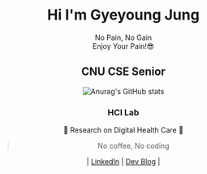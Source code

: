<div align='center'>


# **Hi I'm Gyeyoung Jung** 
No Pain, No Gain    
Enjoy Your Pain!😎 

## CNU CSE Senior  


![Anurag's GitHub stats](https://github-readme-stats.vercel.app/api?username=hotmoist&&show_icons=true&theme=dark)   
  ### __HCI Lab__
  🎇 Research on Digital Health Care 🎇
 
>  No coffee, No coding
 
| [LinkedIn](https://www.linkedin.com/in/gyeyoung-jung-a911b8220/?locale=en_US) | [Dev Blog](https://velog.io/@hotmosit) |

</div>
